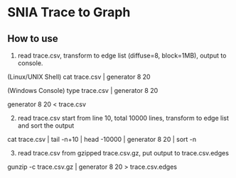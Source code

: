 SNIA Trace to Graph
===================

How to use
----------

1. read trace.csv, transform to edge list (diffuse=8, block=1MB), output to console.

(Linux/UNIX Shell) cat trace.csv | generator 8 20

(Windows Console) type trace.csv | generator 8 20

generator 8 20 < trace.csv

2. read trace.csv start from line 10, total 10000 lines, transform to edge list and sort the output

cat trace.csv | tail -n+10 | head -10000 | generator 8 20 | sort -n

3. read trace.csv from gzipped trace.csv.gz, put output to trace.csv.edges

gunzip -c trace.csv.gz | generator 8 20 > trace.csv.edges


